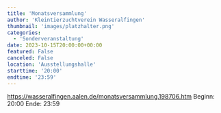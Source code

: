 ```yaml
---
title: 'Monatsversammlung'
author: 'Kleintierzuchtverein Wasseralfingen'
thumbnail: 'images/platzhalter.png'
categories:
  - 'Sonderveranstaltung'
date: 2023-10-15T20:00:00+00:00
featured: False
canceled: False
location: 'Ausstellungshalle'
starttime: '20:00'
endtime: '23:59'
---
```

https://wasseralfingen.aalen.de/monatsversammlung.198706.htm
Beginn: 20:00
 Ende: 23:59